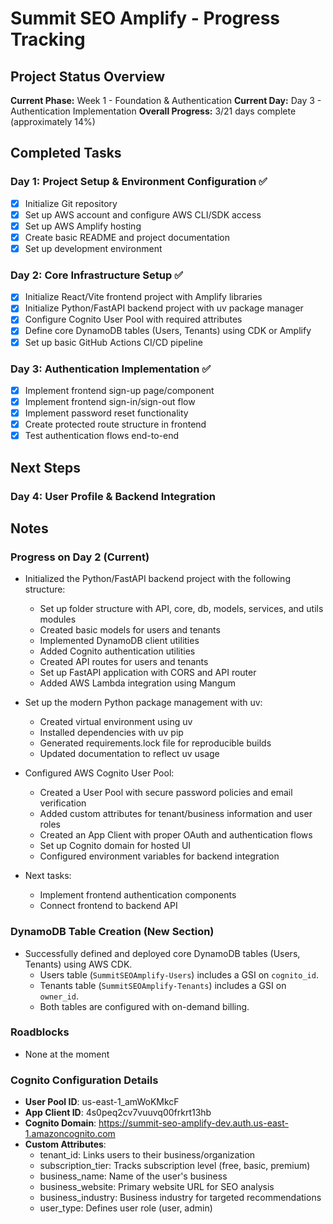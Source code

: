 # Summit SEO Amplify - Progress Tracking

## Project Status Overview
**Current Phase:** Week 1 - Foundation & Authentication
**Current Day:** Day 3 - Authentication Implementation
**Overall Progress:** 3/21 days complete (approximately 14%)

## Completed Tasks

### Day 1: Project Setup & Environment Configuration ✅

- [x] Initialize Git repository
- [x] Set up AWS account and configure AWS CLI/SDK access
- [x] Set up AWS Amplify hosting
- [x] Create basic README and project documentation
- [x] Set up development environment 

### Day 2: Core Infrastructure Setup ✅

- [x] Initialize React/Vite frontend project with Amplify libraries
- [x] Initialize Python/FastAPI backend project with uv package manager
- [x] Configure Cognito User Pool with required attributes
- [x] Define core DynamoDB tables (Users, Tenants) using CDK or Amplify
- [x] Set up basic GitHub Actions CI/CD pipeline

### Day 3: Authentication Implementation ✅

- [x] Implement frontend sign-up page/component
- [x] Implement frontend sign-in/sign-out flow
- [x] Implement password reset functionality
- [x] Create protected route structure in frontend
- [x] Test authentication flows end-to-end

## Next Steps

### Day 4: User Profile & Backend Integration

## Notes

### Progress on Day 2 (Current)

- Initialized the Python/FastAPI backend project with the following structure:
  - Set up folder structure with API, core, db, models, services, and utils modules
  - Created basic models for users and tenants
  - Implemented DynamoDB client utilities
  - Added Cognito authentication utilities
  - Created API routes for users and tenants
  - Set up FastAPI application with CORS and API router
  - Added AWS Lambda integration using Mangum
  
- Set up the modern Python package management with uv:
  - Created virtual environment using uv
  - Installed dependencies with uv pip
  - Generated requirements.lock file for reproducible builds
  - Updated documentation to reflect uv usage

- Configured AWS Cognito User Pool:
  - Created a User Pool with secure password policies and email verification
  - Added custom attributes for tenant/business information and user roles
  - Created an App Client with proper OAuth and authentication flows
  - Set up Cognito domain for hosted UI
  - Configured environment variables for backend integration
  
- Next tasks:
  - Implement frontend authentication components
  - Connect frontend to backend API

### DynamoDB Table Creation (New Section)
- Successfully defined and deployed core DynamoDB tables (Users, Tenants) using AWS CDK.
  - Users table (`SummitSEOAmplify-Users`) includes a GSI on `cognito_id`.
  - Tenants table (`SummitSEOAmplify-Tenants`) includes a GSI on `owner_id`.
  - Both tables are configured with on-demand billing.

### Roadblocks

- None at the moment

### Cognito Configuration Details

- **User Pool ID**: us-east-1_amWoKMkcF
- **App Client ID**: 4s0peq2cv7vuuvq00frkrt13hb
- **Cognito Domain**: https://summit-seo-amplify-dev.auth.us-east-1.amazoncognito.com
- **Custom Attributes**: 
  - tenant_id: Links users to their business/organization
  - subscription_tier: Tracks subscription level (free, basic, premium)
  - business_name: Name of the user's business
  - business_website: Primary website URL for SEO analysis
  - business_industry: Business industry for targeted recommendations
  - user_type: Defines user role (user, admin)
